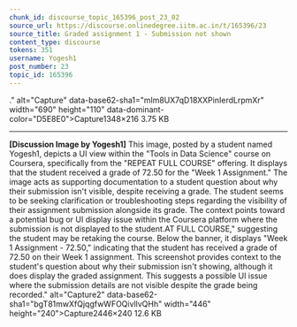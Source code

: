 ```yaml
---
chunk_id: discourse_topic_165396_post_23_02
source_url: https://discourse.onlinedegree.iitm.ac.in/t/165396/23
source_title: Graded assignment 1 - Submission not shown
content_type: discourse
tokens: 351
username: Yogesh1
post_number: 23
topic_id: 165396
---
```


." alt="Capture" data-base62-sha1="mlm8UX7qD18XXPinIerdLrpmXr" width="690" height="110" data-dominant-color="D5E8E0">Capture1348×216 3.75 KB

---

**[Discussion Image by Yogesh1]** This image, posted by a student named Yogesh1, depicts a UI view within the "Tools in Data Science" course on Coursera, specifically from the "REPEAT FULL COURSE" offering. It displays that the student received a grade of 72.50 for the "Week 1 Assignment." The image acts as supporting documentation to a student question about why their submission isn't visible, despite receiving a grade. The student seems to be seeking clarification or troubleshooting steps regarding the visibility of their assignment submission alongside its grade. The context points toward a potential bug or UI display issue within the Coursera platform where the submission is not displayed to the student.AT FULL COURSE," suggesting the student may be retaking the course. Below the banner, it displays "Week 1 Assignment - 72.50," indicating that the student has received a grade of 72.50 on their Week 1 assignment. This screenshot provides context to the student's question about why their submission isn't showing, although it does display the graded assignment. This suggests a possible UI issue where the submission details are not visible despite the grade being recorded." alt="Capture2" data-base62-sha1="bgT81mwXfQjqgfwWFOQivllvQHh" width="446" height="240">Capture2446×240 12.6 KB
